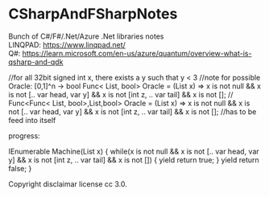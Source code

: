 # CSharpAndFSharpNotes

Bunch of C#/F#/.Net/Azure .Net libraries notes<br>
LINQPAD: https://www.linqpad.net/<br>
Q#: https://learn.microsoft.com/en-us/azure/quantum/overview-what-is-qsharp-and-qdk

//for all 32bit signed int x, there exists a y such that y < 3
//note for possible    Oracle: [0,1]^n -> bool
Func< List<int>, bool> Oracle = (List<int> x) => x is not null && x is not [.. var head, var y] && x is not [int z, .. var tail] && x is not [];
//    Func<Func< List<int>, bool>,List<int>,bool> Oracle = (List<int> x) => x is not null && x is not [.. var head, var y] && x is not [int z, .. var tail] && x is not [];
//has to be feed into itself 

progress:

IEnumerable<bool> Machine(List<int> x)
{
    while(x is not null && x is not [.. var head, var y] && x is not [int z, .. var tail] && x is not [])
    {
        yield return true;
    }
    yield return false;
}

Copyright disclaimar license cc 3.0.

